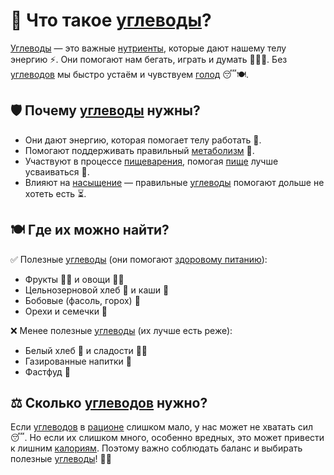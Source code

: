 # 🍞 Что такое [углеводы](/home/takoo/2025_kidbook/WORK/health/nutrition/carbohydrates.md)?

[Углеводы](/home/takoo/2025_kidbook/WORK/health/nutrition/carbohydrates.md) — это важные [нутриенты](/home/takoo/2025_kidbook/WORK/health/nutrition/nutrient.md), которые дают нашему телу энергию ⚡. Они помогают нам бегать, играть и думать 🏃‍♂️🧠. Без [углеводов](/home/takoo/2025_kidbook/WORK/health/nutrition/carbohydrates.md) мы быстро устаём и чувствуем [голод](/home/takoo/2025_kidbook/WORK/health/nutrition/hunger.md) 😴🍽.

## 🛡 Почему [углеводы](/home/takoo/2025_kidbook/WORK/health/nutrition/carbohydrates.md) нужны?
- Они дают энергию, которая помогает телу работать 💪.
- Помогают поддерживать правильный [метаболизм](/home/takoo/2025_kidbook/WORK/health/nutrition/metabolism.md) 🔄.
- Участвуют в процессе [пищеварения](/home/takoo/2025_kidbook/WORK/health/nutrition/digestion.md), помогая [пище](/home/takoo/2025_kidbook/WORK/health/nutrition/food.md) лучше усваиваться 🥗.
- Влияют на [насыщение](/home/takoo/2025_kidbook/WORK/health/nutrition/saturation.md) — правильные [углеводы](/home/takoo/2025_kidbook/WORK/health/nutrition/carbohydrates.md) помогают дольше не хотеть есть ⏳.

## 🍽 Где их можно найти?
✅ Полезные [углеводы](/home/takoo/2025_kidbook/WORK/health/nutrition/carbohydrates.md) (они помогают [здоровому питанию](/home/takoo/2025_kidbook/WORK/health/nutrition/healthy_eating.md)):
- Фрукты 🍎🍌 и овощи 🥕🥦
- Цельнозерновой хлеб 🍞 и каши 🥣
- Бобовые (фасоль, горох) 🫘
- Орехи и семечки 🥜

❌ Менее полезные [углеводы](/home/takoo/2025_kidbook/WORK/health/nutrition/carbohydrates.md) (их лучше есть реже):
- Белый хлеб 🍞 и сладости 🍭🍩
- Газированные напитки 🥤
- Фастфуд 🍔

## ⚖️ Сколько [углеводов](/home/takoo/2025_kidbook/WORK/health/nutrition/carbohydrates.md) нужно?
Если [углеводов](/home/takoo/2025_kidbook/WORK/health/nutrition/carbohydrates.md) в [рационе](/home/takoo/2025_kidbook/WORK/health/nutrition/ration.md) слишком мало, у нас может не хватать сил 😴. Но если их слишком много, особенно вредных, это может привести к лишним [калориям](/home/takoo/2025_kidbook/WORK/health/nutrition/calories.md). Поэтому важно соблюдать баланс и выбирать полезные [углеводы](/home/takoo/2025_kidbook/WORK/health/nutrition/carbohydrates.md)! 🥗✅
